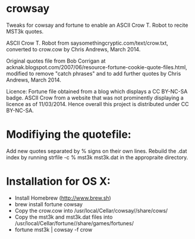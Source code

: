 crowsay
=======

Tweaks for cowsay and fortune to enable an ASCII Crow T. Robot to recite MST3k quotes.

ASCII Crow T. Robot from saysomethingcryptic.com/text/crow.txt, converted to crow.cow by Chris Andrews, March 2014.

Original quotes file from Bob Corrigan at acknak.blogspot.com/2007/06/resource-fortune-cookie-quote-files.html, modified to remove "catch phrases" and to add further quotes by Chris Andrews, March 2014.

Licence: Fortune file obtained from a blog which displays a CC BY-NC-SA badge. ASCII Crow from a website that was not prominently displaying a licence as of 11/03/2014. Hence overall this project is distributed under CC BY-NC-SA.

Modifiying the quotefile:
=========================

Add new quotes separated by % signs on their own lines. Rebuild the .dat index by running strfile -c % mst3k mst3k.dat in the appropraite directory.

Installation for OS X:
======================

- Install Homebrew (http://www.brew.sh)
- brew install fortune cowsay
- Copy the crow.cow into /usr/local/Cellar/cowsay/<version>/share/cows/
- Copy the mst3k and mst3k.dat files into /usr/local/Cellar/fortune/<version>/share/games/fortunes/
- fortune mst3k | cowsay -f crow 
